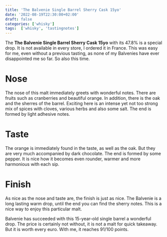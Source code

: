 ```yaml
---
title: 'The Balvenie Single Barrel Sherry Cask 15yo'
date: '2022-08-19T22:30:00+02:00'
draft: false
categories: ['whisky']
tags:  ['whisky', 'tastingnotes']
---
```


The **The Balvenie Single Barrel Sherry Cask 15yo** with its 47.8% is a special drop. It is not available in every store, I ordered it in France. This was easy for me, even without a previous tasting, as none of my Balvenies have ever disappointed me so far. So also this time.

# Nose

The nose of this malt immediately greets with wonderful notes. There are fruits such as cranberries and beautiful orange. In addition, there is the oak and the sherres of the barrel. Exciting here is an intense yet not too strong mix of spices with cloves, various herbs and also some salt. The end is formed by light adhesive notes.

# Taste

The orange is immediately found in the taste, as well as the oak. But they are very much accompanied by dark chocolate. The end is formed by some pepper. It is nice how it becomes even rounder, warmer and more harmonious with each sip.

# Finish

As nice as the nose and taste are, the finish is just as nice. The Balvenie is a long lasting warm drop, until the end you can find the sherry notes. This is a nice way to enjoy this particular malt.

Balvenie has succeeded with this 15-year-old single barrel a wonderful drop. The price is certainly not without, it is not a malt for quick takeaway. But it is worth every euro. With me, it reaches 91/100 points.

